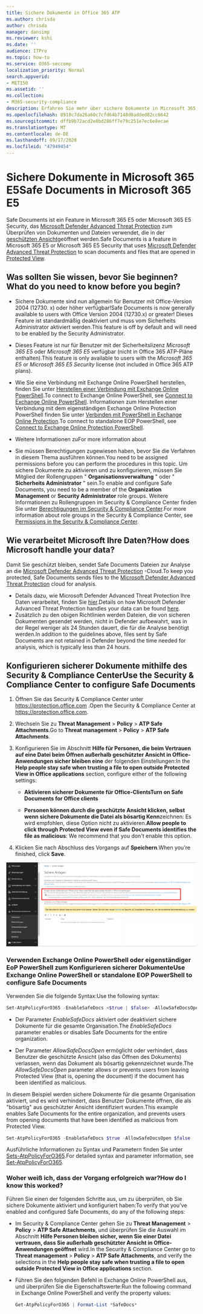 ```yaml
---
title: Sichere Dokumente in Office 365 ATP
ms.author: chrisda
author: chrisda
manager: dansimp
ms.reviewer: kshi
ms.date: ''
audience: ITPro
ms.topic: how-to
ms.service: O365-seccomp
localization_priority: Normal
search.appverid:
- MET150
ms.assetid: ''
ms.collection:
- M365-security-compliance
description: Erfahren Sie mehr über sichere Dokumente in Microsoft 365 E5 oder Microsoft 365 E5 Security.
ms.openlocfilehash: 8918c7da26a60c7cfd64b7148d0added82cc6642
ms.sourcegitcommit: dffb9b72acd2e0bd286ff7e79c251e7ec6e8ecae
ms.translationtype: MT
ms.contentlocale: de-DE
ms.lasthandoff: 09/17/2020
ms.locfileid: "47949454"
---
```

# <a name="safe-documents-in-microsoft-365-e5"></a><span data-ttu-id="1a7c9-103">Sichere Dokumente in Microsoft 365 E5</span><span class="sxs-lookup"><span data-stu-id="1a7c9-103">Safe Documents in Microsoft 365 E5</span></span>

<span data-ttu-id="1a7c9-104">Safe Documents ist ein Feature in Microsoft 365 E5 oder Microsoft 365 E5 Security, das [Microsoft Defender Advanced Threat Protection](https://docs.microsoft.com/windows/security/threat-protection/microsoft-defender-atp/microsoft-defender-advanced-threat-protection) zum Überprüfen von Dokumenten und Dateien verwendet, die in der [geschützten Ansicht](https://support.microsoft.com/office/d6f09ac7-e6b9-4495-8e43-2bbcdbcb6653)geöffnet werden.</span><span class="sxs-lookup"><span data-stu-id="1a7c9-104">Safe Documents is a feature in Microsoft 365 E5 or Microsoft 365 E5 Security that uses [Microsoft Defender Advanced Threat Protection](https://docs.microsoft.com/windows/security/threat-protection/microsoft-defender-atp/microsoft-defender-advanced-threat-protection) to scan documents and files that are opened in [Protected View](https://support.microsoft.com/office/d6f09ac7-e6b9-4495-8e43-2bbcdbcb6653).</span></span>

## <a name="what-do-you-need-to-know-before-you-begin"></a><span data-ttu-id="1a7c9-105">Was sollten Sie wissen, bevor Sie beginnen?</span><span class="sxs-lookup"><span data-stu-id="1a7c9-105">What do you need to know before you begin?</span></span>

- <span data-ttu-id="1a7c9-106">Sichere Dokumente sind nun allgemein für Benutzer mit Office-Version 2004 (12730. x) oder höher verfügbar!</span><span class="sxs-lookup"><span data-stu-id="1a7c9-106">Safe Documents is now generally available to users with Office Version 2004 (12730.x) or greater!</span></span> <span data-ttu-id="1a7c9-107">Dieses Feature ist standardmäßig deaktiviert und muss vom Sicherheits Administrator aktiviert werden.</span><span class="sxs-lookup"><span data-stu-id="1a7c9-107">This feature is off by default and will need to be enabled by the Security Administrator.</span></span>

- <span data-ttu-id="1a7c9-108">Dieses Feature ist nur für Benutzer mit der Sicherheitslizenz *Microsoft 365 E5* oder *Microsoft 365 E5* verfügbar (nicht in Office 365 ATP-Pläne enthalten).</span><span class="sxs-lookup"><span data-stu-id="1a7c9-108">This feature is only available to users with the *Microsoft 365 E5* or *Microsoft 365 E5 Security* license (not included in Office 365 ATP plans).</span></span>

- <span data-ttu-id="1a7c9-109">Wie Sie eine Verbindung mit Exchange Online PowerShell herstellen, finden Sie unter [Herstellen einer Verbindung mit Exchange Online PowerShell](https://docs.microsoft.com/powershell/exchange/connect-to-exchange-online-powershell).</span><span class="sxs-lookup"><span data-stu-id="1a7c9-109">To connect to Exchange Online PowerShell, see [Connect to Exchange Online PowerShell](https://docs.microsoft.com/powershell/exchange/connect-to-exchange-online-powershell).</span></span> <span data-ttu-id="1a7c9-110">Informationen zum Herstellen einer Verbindung mit dem eigenständigen Exchange Online Protection PowerShell finden Sie unter [Verbinden mit PowerShell in Exchange Online Protection](https://docs.microsoft.com/powershell/exchange/connect-to-exchange-online-protection-powershell).</span><span class="sxs-lookup"><span data-stu-id="1a7c9-110">To connect to standalone EOP PowerShell, see [Connect to Exchange Online Protection PowerShell](https://docs.microsoft.com/powershell/exchange/connect-to-exchange-online-protection-powershell).</span></span>

- <span data-ttu-id="1a7c9-111">Weitere Informationen zu</span><span class="sxs-lookup"><span data-stu-id="1a7c9-111">For more information about</span></span> 

- <span data-ttu-id="1a7c9-112">Sie müssen Berechtigungen zugewiesen haben, bevor Sie die Verfahren in diesem Thema ausführen können.</span><span class="sxs-lookup"><span data-stu-id="1a7c9-112">You need to be assigned permissions before you can perform the procedures in this topic.</span></span> <span data-ttu-id="1a7c9-113">Um sichere Dokumente zu aktivieren und zu konfigurieren, müssen Sie Mitglied der Rollengruppen " **Organisationsverwaltung** " oder " **Sicherheits Administrator** " sein.</span><span class="sxs-lookup"><span data-stu-id="1a7c9-113">To enable and configure Safe Documents, you need to be a member of the **Organization Management** or **Security Administrator** role groups.</span></span> <span data-ttu-id="1a7c9-114">Weitere Informationen zu Rollengruppen im Security & Compliance Center finden Sie unter [Berechtigungen im Security & Compliance Center](permissions-in-the-security-and-compliance-center.md).</span><span class="sxs-lookup"><span data-stu-id="1a7c9-114">For more information about role groups in the Security & Compliance Center, see [Permissions in the Security & Compliance Center](permissions-in-the-security-and-compliance-center.md).</span></span>

## <a name="how-does-microsoft-handle-your-data"></a><span data-ttu-id="1a7c9-115">Wie verarbeitet Microsoft Ihre Daten?</span><span class="sxs-lookup"><span data-stu-id="1a7c9-115">How does Microsoft handle your data?</span></span>

<span data-ttu-id="1a7c9-116">Damit Sie geschützt bleiben, sendet Safe Documents Dateien zur Analyse an die [Microsoft Defender Advanced Threat Protection](https://docs.microsoft.com/windows/security/threat-protection/microsoft-defender-atp/microsoft-defender-advanced-threat-protection) -Cloud.</span><span class="sxs-lookup"><span data-stu-id="1a7c9-116">To keep you protected, Safe Documents sends files to the [Microsoft Defender Advanced Threat Protection](https://docs.microsoft.com/windows/security/threat-protection/microsoft-defender-atp/microsoft-defender-advanced-threat-protection) cloud for analysis.</span></span>

- <span data-ttu-id="1a7c9-117">Details dazu, wie Microsoft Defender Advanced Threat Protection Ihre Daten verarbeitet, finden Sie [hier](https://docs.microsoft.com/windows/security/threat-protection/microsoft-defender-atp/data-storage-privacy).</span><span class="sxs-lookup"><span data-stu-id="1a7c9-117">Details on how Microsoft Defender Advanced Threat Protection handles your data can be found [here](https://docs.microsoft.com/windows/security/threat-protection/microsoft-defender-atp/data-storage-privacy).</span></span>
- <span data-ttu-id="1a7c9-118">Zusätzlich zu den obigen Richtlinien werden Dateien, die von sicheren Dokumenten gesendet werden, nicht in Defender aufbewahrt, was in der Regel weniger als 24 Stunden dauert, die für die Analyse benötigt werden.</span><span class="sxs-lookup"><span data-stu-id="1a7c9-118">In addition to the guidelines above, files sent by Safe Documents are not retained in Defender beyond the time needed for analysis, which is typically less than 24 hours.</span></span>

## <a name="use-the-security--compliance-center-to-configure-safe-documents"></a><span data-ttu-id="1a7c9-119">Konfigurieren sicherer Dokumente mithilfe des Security & Compliance Center</span><span class="sxs-lookup"><span data-stu-id="1a7c9-119">Use the Security & Compliance Center to configure Safe Documents</span></span>

1. <span data-ttu-id="1a7c9-120">Öffnen Sie das Security & Compliance Center unter <https://protection.office.com> .</span><span class="sxs-lookup"><span data-stu-id="1a7c9-120">Open the Security & Compliance Center at <https://protection.office.com>.</span></span>

2. <span data-ttu-id="1a7c9-121">Wechseln Sie zu **Threat Management** \> **Policy** \> **ATP Safe Attachments**.</span><span class="sxs-lookup"><span data-stu-id="1a7c9-121">Go to **Threat management** \> **Policy** \> **ATP Safe Attachments**.</span></span>

3. <span data-ttu-id="1a7c9-122">Konfigurieren Sie im Abschnitt **Hilfe für Personen, die beim Vertrauen auf eine Datei beim Öffnen außerhalb geschützter Ansicht in Office-Anwendungen sicher bleiben eine** der folgenden Einstellungen:</span><span class="sxs-lookup"><span data-stu-id="1a7c9-122">In the **Help people stay safe when trusting a file to open outside Protected View in Office applications** section, configure either of the following settings:</span></span>

   - <span data-ttu-id="1a7c9-123">**Aktivieren sicherer Dokumente für Office-Clients**</span><span class="sxs-lookup"><span data-stu-id="1a7c9-123">**Turn on Safe Documents for Office clients**</span></span>

   - <span data-ttu-id="1a7c9-124">**Personen können durch die geschützte Ansicht klicken, selbst wenn sichere Dokumente die Datei als bösartig Kenn**zeichnen: Es wird empfohlen, diese Option nicht zu aktivieren.</span><span class="sxs-lookup"><span data-stu-id="1a7c9-124">**Allow people to click through Protected View even if Safe Documents identifies the file as malicious**: We recommend that you don't enable this option.</span></span>

4. <span data-ttu-id="1a7c9-125">Klicken Sie nach Abschluss des Vorgangs auf **Speichern**.</span><span class="sxs-lookup"><span data-stu-id="1a7c9-125">When you're finished, click **Save**.</span></span>

![Seite "ATP-sichere Anlagen"](../../media/safe-docs.png)

### <a name="use-exchange-online-powershell-or-standalone-eop-powershell-to-configure-safe-documents"></a><span data-ttu-id="1a7c9-127">Verwenden Exchange Online PowerShell oder eigenständiger EoP PowerShell zum Konfigurieren sicherer Dokumente</span><span class="sxs-lookup"><span data-stu-id="1a7c9-127">Use Exchange Online PowerShell or standalone EOP PowerShell to configure Safe Documents</span></span>

<span data-ttu-id="1a7c9-128">Verwenden Sie die folgende Syntax:</span><span class="sxs-lookup"><span data-stu-id="1a7c9-128">Use the following syntax:</span></span>

```powershell
Set-AtpPolicyForO365 -EnableSafeDocs <$true | $false> -AllowSafeDocsOpen <$true | $false>
```

- <span data-ttu-id="1a7c9-129">Der Parameter _EnableSafeDocs_ aktiviert oder deaktiviert sichere Dokumente für die gesamte Organisation.</span><span class="sxs-lookup"><span data-stu-id="1a7c9-129">The _EnableSafeDocs_ parameter enables or disables Safe Documents for the entire organization.</span></span>

- <span data-ttu-id="1a7c9-130">Der Parameter _AllowSafeDocsOpen_ ermöglicht oder verhindert, dass Benutzer die geschützte Ansicht (also das Öffnen des Dokuments) verlassen, wenn das Dokument als bösartig gekennzeichnet wurde.</span><span class="sxs-lookup"><span data-stu-id="1a7c9-130">The _AllowSafeDocsOpen_ parameter allows or prevents users from leaving Protected View (that is, opening the document) if the document has been identified as malicious.</span></span>

<span data-ttu-id="1a7c9-131">In diesem Beispiel werden sichere Dokumente für die gesamte Organisation aktiviert, und es wird verhindert, dass Benutzer Dokumente öffnen, die als "bösartig" aus geschützter Ansicht identifiziert wurden.</span><span class="sxs-lookup"><span data-stu-id="1a7c9-131">This example enables Safe Documents for the entire organization, and prevents users from opening documents that have been identified as malicious from Protected View.</span></span>

```powershell
Set-AtpPolicyForO365 -EnableSafeDocs $true -AllowSafeDocsOpen $false
```

<span data-ttu-id="1a7c9-132">Ausführliche Informationen zu Syntax und Parametern finden Sie unter [Sets-AtpPolicyForO365](https://docs.microsoft.com/powershell/module/exchange/set-atppolicyforo365).</span><span class="sxs-lookup"><span data-stu-id="1a7c9-132">For detailed syntax and parameter information, see [Set-AtpPolicyForO365](https://docs.microsoft.com/powershell/module/exchange/set-atppolicyforo365).</span></span>

### <a name="how-do-i-know-this-worked"></a><span data-ttu-id="1a7c9-133">Woher weiß ich, dass der Vorgang erfolgreich war?</span><span class="sxs-lookup"><span data-stu-id="1a7c9-133">How do I know this worked?</span></span>

<span data-ttu-id="1a7c9-134">Führen Sie einen der folgenden Schritte aus, um zu überprüfen, ob Sie sichere Dokumente aktiviert und konfiguriert haben:</span><span class="sxs-lookup"><span data-stu-id="1a7c9-134">To verify that you've enabled and configured Safe Documents, do any of the following steps:</span></span>

- <span data-ttu-id="1a7c9-135">Im Security & Compliance Center gehen Sie zu **Threat Management** \> **Policy** \> **ATP Safe Attachments**, und überprüfen Sie die Auswahl im Abschnitt **Hilfe Personen bleiben sicher, wenn Sie einer Datei vertrauen, dass Sie außerhalb geschützter Ansicht in Office-Anwendungen geöffnet** wird.</span><span class="sxs-lookup"><span data-stu-id="1a7c9-135">In the Security & Compliance Center go to **Threat management** \> **Policy** \> **ATP Safe Attachments**, and verify the selections in the **Help people stay safe when trusting a file to open outside Protected View in Office applications** section.</span></span>

- <span data-ttu-id="1a7c9-136">Führen Sie den folgenden Befehl in Exchange Online PowerShell aus, und überprüfen Sie die Eigenschaftswerte:</span><span class="sxs-lookup"><span data-stu-id="1a7c9-136">Run the following command in Exchange Online PowerShell and verify the property values:</span></span>

  ```powershell
  Get-AtpPolicyForO365 | Format-List *SafeDocs*
  ```
